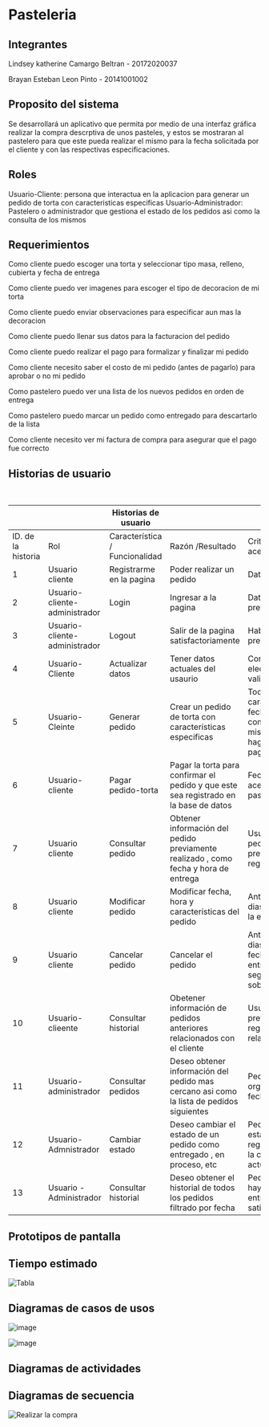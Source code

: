 # Pasteleria


## Integrantes 

Lindsey katherine Camargo Beltran - 20172020037

Brayan Esteban Leon Pinto - 20141001002

## Proposito del sistema

Se desarrollará un aplicativo que permita por medio de una interfaz gráfica realizar la compra descrptiva de unos pasteles, y estos se mostraran al pastelero para que este pueda realizar el mismo para la fecha solicitada por el cliente y con las respectivas especificaciones.

## Roles
Usuario-Cliente: persona  que interactua en la aplicacion para generar un pedido de torta con caracteristicas especificas
Usuario-Administrador: Pastelero o administrador que gestiona el estado de los pedidos asi como la consulta de los mismos

## Requerimientos

Como cliente puedo escoger una torta y seleccionar tipo masa, relleno, cubierta y fecha de entrega

Como cliente puedo ver imagenes para escoger el tipo de decoracion de mi torta

Como cliente puedo enviar observaciones para especificar aun mas la decoracion

Como cliente puedo llenar sus datos para la facturacion del pedido

Como cliente puedo realizar el pago para formalizar y finalizar mi pedido

Como cliente necesito saber el costo de mi pedido (antes de pagarlo) para aprobar o no mi pedido

Como pastelero puedo ver una lista de los nuevos pedidos en orden de entrega

Como pastelero puedo marcar un pedido como entregado para descartarlo de la lista

Como cliente necesito ver mi factura de compra para asegurar que el pago fue correcto

## Historias de usuario
  

  |   | Historias de usuario |   |  
-- | -- | -- | -- | --
ID. de la historia | Rol | Característica / Funcionalidad | Razón /Resultado | Criterio de aceptación | Complejidad
1 | Usuario   cliente | Registrarme   en la pagina | Poder   realizar un pedido | Datos   completos | Baja
2 | Usuario-cliente-administrador | Login | Ingresar a la pagina | Datos registrados previamente | Baja
3 | Usuario-cliente- administrador | Logout | Salir de la pagina   satisfactoriamente | Haber hecho login previo | Baja
4 | Usuario-Cliente | Actualizar datos | Tener datos actuales del usaurio | Correo electrónico validado | Baja
5 | Usuario-Cleinte | Generar pedido | Crear un pedido de torta con características   especificas | Todas las características y   fecha deben estar completas, asi mismo que se haga efectivo el pago | Alta
6 | Usuario-cliente | Pagar pedido-torta | Pagar la torta para confirmar el pedido y que   este sea registrado en la base de datos | Fecha previa aceptable, pasarela de pago | Alta
7 | Usuario cliente | Consultar pedido | Obtener información del pedido   previamente realizado , como fecha y hora de entrega | Usuario con pedido previamente   registrado | Media
8 | Usuario cliente | Modificar pedido | Modificar fecha, hora y características del pedido | Antelación de 3 dias hábiles para la entrega | Alta
9 | Usuario cliente | Cancelar pedido | Cancelar el pedido | Antelación de 4 dias hábiles para   fecha pactada de entrega, segenenra sobrecargo | Alta
10 | Usuario-clieente | Consultar historial | Obetener información de pedidos anteriores   relacionados con el cliente | Usuario previamente registrado y con relación a   pedidos | Media
11 | Usuario-administrador | Consultar pedidos | Deseo obtener información del   pedido mas cercano asi como la lista de pedidos siguientes | Pedidos organizados por fecha   de entrega | Alta
12 | Usuario-Admnistrador | Cambiar estado | Deseo cambiar el estado de un pedido como entregado   , en proceso, etc | Pedidos deben estar previamente registrados, para   la correcta actualización | Alta
13 | Usuario -Administrador | Consultar historial | Deseo obtener el historial de   todos los pedidos filtrado por fecha | Pedidos que hayan sido   entregado satisfactoriamente | Media

## Prototipos de pantalla 

## Tiempo estimado 
![Tabla](https://user-images.githubusercontent.com/54810276/95878667-187cdd80-0d3b-11eb-8fa2-524b0d21198b.PNG)

## Diagramas de casos de usos
![image](https://user-images.githubusercontent.com/54810276/108355928-702fc780-71b9-11eb-8e0d-59b6059a3469.png)

![image](https://user-images.githubusercontent.com/54810276/108355431-cf410c80-71b8-11eb-81de-dec7fce963b4.png)

## Diagramas de actividades 


## Diagramas de secuencia 

![Realizar la compra](https://user-images.githubusercontent.com/54810355/108276641-2063e880-7146-11eb-9c4a-5d7a92890739.jpg)
